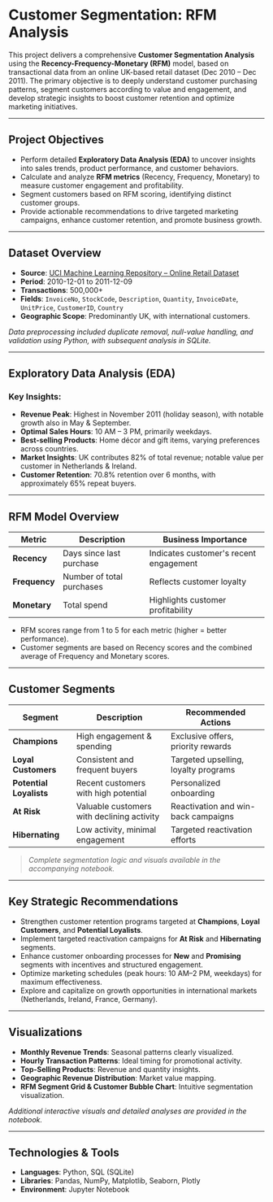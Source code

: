 # Customer Segmentation: RFM Analysis

This project delivers a comprehensive **Customer Segmentation Analysis** using the **Recency-Frequency-Monetary (RFM)** model, based on transactional data from an online UK-based retail dataset (Dec 2010 – Dec 2011). The primary objective is to deeply understand customer purchasing patterns, segment customers according to value and engagement, and develop strategic insights to boost customer retention and optimize marketing initiatives.

---

## Project Objectives
- Perform detailed **Exploratory Data Analysis (EDA)** to uncover insights into sales trends, product performance, and customer behaviors.
- Calculate and analyze **RFM metrics** (Recency, Frequency, Monetary) to measure customer engagement and profitability.
- Segment customers based on RFM scoring, identifying distinct customer groups.
- Provide actionable recommendations to drive targeted marketing campaigns, enhance customer retention, and promote business growth.

---

## Dataset Overview
- **Source**: [UCI Machine Learning Repository – Online Retail Dataset](https://archive.ics.uci.edu/ml/datasets/Online+Retail)
- **Period**: 2010-12-01 to 2011-12-09
- **Transactions**: 500,000+
- **Fields**: `InvoiceNo`, `StockCode`, `Description`, `Quantity`, `InvoiceDate`, `UnitPrice`, `CustomerID`, `Country`
- **Geographic Scope**: Predominantly UK, with international customers.

*Data preprocessing included duplicate removal, null-value handling, and validation using Python, with subsequent analysis in SQLite.*

---

## Exploratory Data Analysis (EDA)
### **Key Insights:**
- **Revenue Peak**: Highest in November 2011 (holiday season), with notable growth also in May & September.
- **Optimal Sales Hours**: 10 AM – 3 PM, primarily weekdays.
- **Best-selling Products**: Home décor and gift items, varying preferences across countries.
- **Market Insights**: UK contributes 82% of total revenue; notable value per customer in Netherlands & Ireland.
- **Customer Retention**: 70.8% retention over 6 months, with approximately 65% repeat buyers.

---

## RFM Model Overview
| Metric        | Description                    | Business Importance                     |
|---------------|--------------------------------|-----------------------------------------|
| **Recency**   | Days since last purchase       | Indicates customer's recent engagement   |
| **Frequency** | Number of total purchases      | Reflects customer loyalty               |
| **Monetary**  | Total spend                    | Highlights customer profitability       |

- RFM scores range from 1 to 5 for each metric (higher = better performance).
- Customer segments are based on Recency scores and the combined average of Frequency and Monetary scores.

---

## Customer Segments
| Segment               | Description                                    | Recommended Actions                  |
|-----------------------|------------------------------------------------|--------------------------------------|
| **Champions**         | High engagement & spending                     | Exclusive offers, priority rewards   |
| **Loyal Customers**   | Consistent and frequent buyers                 | Targeted upselling, loyalty programs |
| **Potential Loyalists**| Recent customers with high potential          | Personalized onboarding              |
| **At Risk**           | Valuable customers with declining activity     | Reactivation and win-back campaigns  |
| **Hibernating**       | Low activity, minimal engagement               | Targeted reactivation efforts        |

> *Complete segmentation logic and visuals available in the accompanying notebook.*

---

## Key Strategic Recommendations
- Strengthen customer retention programs targeted at **Champions**, **Loyal Customers**, and **Potential Loyalists**.
- Implement targeted reactivation campaigns for **At Risk** and **Hibernating** segments.
- Enhance customer onboarding processes for **New** and **Promising** segments with incentives and structured engagement.
- Optimize marketing schedules (peak hours: 10 AM–2 PM, weekdays) for maximum effectiveness.
- Explore and capitalize on growth opportunities in international markets (Netherlands, Ireland, France, Germany).

---

## Visualizations
- **Monthly Revenue Trends**: Seasonal patterns clearly visualized.
- **Hourly Transaction Patterns**: Ideal timing for promotional activity.
- **Top-Selling Products**: Revenue and quantity insights.
- **Geographic Revenue Distribution**: Market value mapping.
- **RFM Segment Grid & Customer Bubble Chart**: Intuitive segmentation visualization.

_Additional interactive visuals and detailed analyses are provided in the notebook._

---

## Technologies & Tools
- **Languages**: Python, SQL (SQLite)
- **Libraries**: Pandas, NumPy, Matplotlib, Seaborn, Plotly
- **Environment**: Jupyter Notebook
